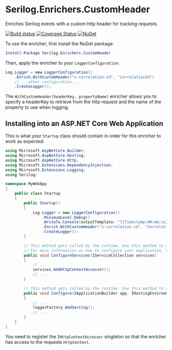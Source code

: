 # Serilog.Enrichers.CustomHeader

Enriches Serilog events with a custom http header for tracking requests.

[![Build status](https://ci.appveyor.com/api/projects/status/c280e547sj758qfc/branch/master?svg=true)](https://ci.appveyor.com/project/ejcoyle88/serilog-enrichers-correlation-id/branch/master)
[![Coverage Status](https://coveralls.io/repos/github/ekmsystems/serilog-enrichers-correlation-id/badge.svg?branch=master)](https://coveralls.io/github/ekmsystems/serilog-enrichers-correlation-id?branch=master)
[![NuGet](http://img.shields.io/nuget/v/Serilog.Enrichers.CustomHeader.svg?style=flat)](https://www.nuget.org/packages/Serilog.Enrichers.CustomHeader/)

To use the enricher, first install the NuGet package:

```powershell
Install-Package Serilog.Enrichers.CustomHeader
```

Then, apply the enricher to your `LoggerConfiguration`:

```csharp
Log.Logger = new LoggerConfiguration()
    .Enrich.WithCustomHeader("x-correlation-id", "CorrelationId")
    // ...other configuration...
    .CreateLogger();
```

The `WithCustomHeader(headerKey, propertyName)` enricher allows you to specify a headerKey to retrieve from the http request and the name of the property to use when logging.

## Installing into an ASP.NET Core Web Application

This is what your `Startup` class should contain in order for this enricher to work as expected:

```cs
using Microsoft.AspNetCore.Builder;
using Microsoft.AspNetCore.Hosting;
using Microsoft.AspNetCore.Http;
using Microsoft.Extensions.DependencyInjection;
using Microsoft.Extensions.Logging;
using Serilog;

namespace MyWebApp
{
    public class Startup
    {
        public Startup()
        {
            Log.Logger = new LoggerConfiguration()
                .MinimumLevel.Debug()
                .WriteTo.Console(outputTemplate: "[{Timestamp:HH:mm:ss} {CorrelationId} {Level:u3}] {Message:lj}{NewLine}{Exception}")
                .Enrich.WithCustomHeader("x-correlation-id", "CorrelationId")
                .CreateLogger();
        }

        // This method gets called by the runtime. Use this method to add services to the container.
        // For more information on how to configure your application, visit https://go.microsoft.com/fwlink/?LinkID=398940
        public void ConfigureServices(IServiceCollection services)
        {
            // ...
            services.AddHttpContextAccessor();
            // ...
        }

        // This method gets called by the runtime. Use this method to configure the HTTP request pipeline.
        public void Configure(IApplicationBuilder app, IHostingEnvironment env, ILoggerFactory loggerFactory)
        {
            // ...
            loggerFactory.AddSerilog();
            // ...
        }
    }
}
```

You need to register the `IHttpContextAccessor` singleton so that the enricher has access to the requests `HttpContext`.
